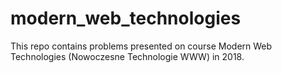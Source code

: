 # modern_web_technologies
This repo contains problems presented on course Modern Web Technologies (Nowoczesne Technologie WWW) in 2018.
